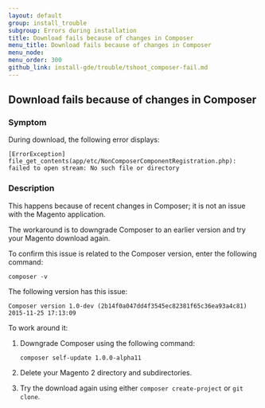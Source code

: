```yaml
---
layout: default 
group: install_trouble
subgroup: Errors during installation
title: Download fails because of changes in Composer
menu_title: Download fails because of changes in Composer
menu_node: 
menu_order: 300
github_link: install-gde/trouble/tshoot_composer-fail.md
---
```


<h2 id="install-trouble-composer">Download fails because of changes in Composer</h2>

### Symptom
During download, the following error displays:

	[ErrorException]
  	file_get_contents(app/etc/NonComposerComponentRegistration.php): failed to open stream: No such file or directory

### Description
This happens because of recent changes in Composer; it is not an issue with the Magento application.

The workaround is to downgrade Composer to an earlier version and try your Magento download again.

To confirm this issue is related to the Composer version, enter the following command:

	composer -v

The following version has this issue:

	Composer version 1.0-dev (2b14f0a047dd4f3545ec82381f65c36ea93a4c81) 2015-11-25 17:13:09

To work around it:

1.	Downgrade Composer using the following command:

		composer self-update 1.0.0-alpha11

2.	Delete your Magento 2 directory and subdirectories.
3.	Try the download again using either `composer create-project` or `git clone`.